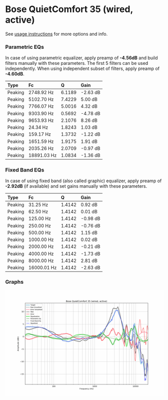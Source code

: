 # Bose QuietComfort 35 (wired, active)
See [usage instructions](https://github.com/jaakkopasanen/AutoEq#usage) for more options and info.

### Parametric EQs
In case of using parametric equalizer, apply preamp of **-4.56dB** and build filters manually
with these parameters. The first 5 filters can be used independently.
When using independent subset of filters, apply preamp of **-4.60dB**.

| Type    | Fc          |      Q | Gain     |
|:--------|:------------|:-------|:---------|
| Peaking | 2748.92 Hz  | 6.1189 | -2.63 dB |
| Peaking | 5102.70 Hz  | 7.4229 | 5.00 dB  |
| Peaking | 7766.07 Hz  | 5.0016 | 4.32 dB  |
| Peaking | 9303.90 Hz  | 0.5692 | -4.78 dB |
| Peaking | 9653.93 Hz  | 2.1076 | 8.26 dB  |
| Peaking | 24.34 Hz    | 1.8243 | 1.03 dB  |
| Peaking | 159.17 Hz   | 1.3732 | -1.22 dB |
| Peaking | 1651.59 Hz  | 1.9175 | 1.91 dB  |
| Peaking | 2035.26 Hz  | 2.0709 | -0.97 dB |
| Peaking | 18891.03 Hz | 1.0834 | -1.36 dB |

### Fixed Band EQs
In case of using fixed band (also called graphic) equalizer, apply preamp of **-2.92dB**
(if available) and set gains manually with these parameters.

| Type    | Fc          |      Q | Gain     |
|:--------|:------------|:-------|:---------|
| Peaking | 31.25 Hz    | 1.4142 | 0.92 dB  |
| Peaking | 62.50 Hz    | 1.4142 | 0.01 dB  |
| Peaking | 125.00 Hz   | 1.4142 | -0.98 dB |
| Peaking | 250.00 Hz   | 1.4142 | -0.76 dB |
| Peaking | 500.00 Hz   | 1.4142 | 1.15 dB  |
| Peaking | 1000.00 Hz  | 1.4142 | 0.02 dB  |
| Peaking | 2000.00 Hz  | 1.4142 | -0.21 dB |
| Peaking | 4000.00 Hz  | 1.4142 | -1.73 dB |
| Peaking | 8000.00 Hz  | 1.4142 | 2.81 dB  |
| Peaking | 16000.01 Hz | 1.4142 | -2.63 dB |

### Graphs
![](./Bose%20QuietComfort%2035%20(wired,%20active).png)